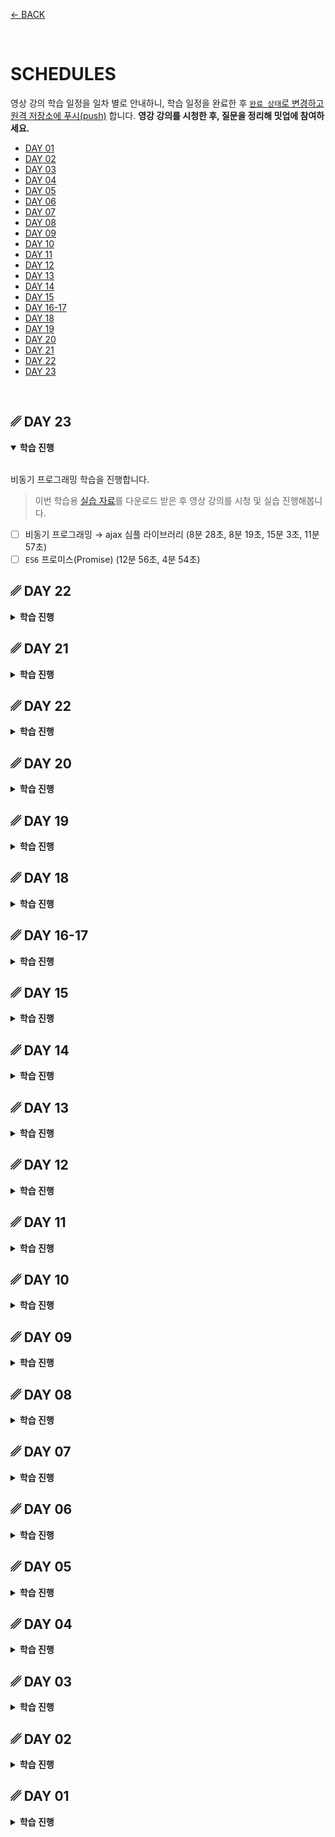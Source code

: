 [← BACK](../README.md)

<br />

# SCHEDULES

영상 강의 학습 일정을 일차 별로 안내하니, 학습 일정을 완료한 후 [`완료 상태`로 변경하고 원격 저장소에 푸시(push)](./tutorials/changeCompleteState.md) 합니다.
**영강 강의를 시청한 후, 질문을 정리해 밋업에 참여하세요.**

- [DAY 01](#-day-01)
- [DAY 02](#-day-02)
- [DAY 03](#-day-03)
- [DAY 04](#-day-04)
- [DAY 05](#-day-05)
- [DAY 06](#-day-06)
- [DAY 07](#-day-07)
- [DAY 08](#-day-08)
- [DAY 09](#-day-09)
- [DAY 10](#-day-10)
- [DAY 11](#-day-11)
- [DAY 12](#-day-12)
- [DAY 13](#-day-13)
- [DAY 14](#-day-14)
- [DAY 15](#-day-15)
- [DAY 16-17](#-day-16-17)
- [DAY 18](#-day-18)
- [DAY 19](#-day-19)
- [DAY 20](#-day-20)
- [DAY 21](#-day-21)
- [DAY 22](#-day-22)
- [DAY 23](#-day-23)

<br />

<!-- 일차 별 학습 진행 목표 -->

## ␥ DAY 23

<details open>
  <summary><b>학습 진행</b></summary>
  
  <br>비동기 프로그래밍 학습을 진행합니다.<br>

> 이번 학습용 [실습 자료](https://이듬.run/front-end-master/download/Ajax-practice.zip)를 다운로드 받은 후 영상 강의를 시청 및 실습 진행해봅니다.

- [ ] 비동기 프로그래밍 → ajax 심플 라이브러리 (8분 28초, 8분 19초, 15분 3초, 11분 57초)
- [ ] `ES6` 프로미스(Promise) (12분 56초, 4분 54초)
</details>

## ␥ DAY 22

<details>
  <summary><b>학습 진행</b></summary>
  
  <br>비동기 프로그래밍에 대해 학습을 시작합니다.<br>

- [x] 비동기 프로그래밍 → 서버 환경 구성 (11분 25초, 6분 54초)
- [x] 비동기 프로그래밍 → XMLHttpRequest (11분 24초, 6분 23초, 7분 51초)
- [x] `ES6` 단축 속성 ⎼ Shorthand Properties (4분 43초)
- [x] `ES6` 향상된 객체 표기법 ⎼ Object Enhancements (10분 19초, 8분 45초)
</details>

## ␥ DAY 21

<details>
  <summary><b>학습 진행</b></summary>
  
  <br>객체 지향, 함수형 프로그래밍, ES6 구조 분해 할당에 대해 학습합니다.<br>

- [x] 객체 지향 프로그래밍 용어 풀이
- [x] 함수형 vs 객체 지향 프로그래밍 (15분 45초, 16분 59초)
- [x] `ES6` 구조 분해 할당 ⎼ Destructuring Assignment (15분 2초)
</details>

## ␥ DAY 22

<details>
  <summary><b>학습 진행</b></summary>
  
  <br>객체 지향 JavaScript, ES6에 대해 학습합니다.<br>

- [ ] 객체 / 상속 (6분 48초, 8분 28초, 16분 54초)
- [ ] 생성자 / 프로토타입 (9분 47초, 10분 54초, 16분 41초)
- [ ] 객체지향 프로그래밍 (21분 12초)
- [ ] `ES6` 문자 ⎼ Template Literal (5분 44초)
- [ ] `ES6` 문자 ⎼ String Addtions (8분 47초)
- [ ] `ES6` 함수 ⎼ Arrow Function (20분 21초)
- [ ] `ES6` 함수 ⎼ Default Parameter (10분 05초)
- [ ] `ES6` 함수 ⎼ Rest Parameter (18분 38초)
- [ ] `ES6` 함수 ⎼ Spread Operator
- [ ] `ES6` 배열 ⎼ Array Additions (15분 43초, 10분 06초)
</details>

## ␥ DAY 20

<details>
  <summary><b>학습 진행</b></summary>
  
  <br>JavaScript 수학, 숫자, 문자 객체에 대해 학습합니다.<br>

- [x] 숫자 / 수학 객체 (15분 31초, 8분 9초)
- [x] 문자 객체 (7분 26초, 16분 8초)
- [x] [ES6] 문자 ⎼ String Addtions (8분 47초)
</details>

## ␥ DAY 19

<details>
  <summary><b>학습 진행</b></summary>
  
  <br>모던 JavaScript인 ES6 학습을 진행합니다.<br>

- [x] [ES6] 블록영역 ⎼ let & const (14분 36초, 14분 05초)
- [x] [ES6] 블록영역 ⎼ IIFE → Block (읽기)
- [x] [ES6] 문자 ⎼ Template Literal (5분 44초)
- [x] [ES6] 문자 ⎼ String Addtions (8분 47초)
</details>

## ␥ DAY 18

<details>
  <summary><b>학습 진행</b></summary>
  
  <br>JavaScript 클로저에 대해 학습합니다.<br>

- [x] JavaScript 클로저 (원할한 이해를 위해서는 반복 시청이 중요합니다.)
</details>

## ␥ DAY 16-17

<details>
  <summary><b>학습 진행</b></summary>
  
  <br>Netflix 웹사이트 홈페이지를 제작합니다.<br>

- [x] Netflix 웹사이트에 사용된 개발 가이드 읽고 분석
- [x] Netflix 웹사이트 홈페이지 스타일링
- [x] CSS 리마인드 (모르는 부분 영상 강의 찾아 시청 후 정리)

</details>

## ␥ DAY 15

<details>
  <summary><b>학습 진행</b></summary>
  
  <br>JavaScript 함수 식 중 즉시 실행 함수 식을 공부해봅니다.<br>

- [x] 즉시 실행 함수 식 (9분 52초)

</details>

## ␥ DAY 14

<details>
  <summary><b>학습 진행</b></summary>
  
  <br>오프라인 학습 내용을 리마인드/검토 합니다.<br>

- [x] 지난 주 토요일 오프라인 실습 내용 TIL 정리
- [x] 실습 내용 손코딩 작성 후, 촬영 / 업로드

</details>

## ␥ DAY 13

<details>
  <summary><b>학습 진행</b></summary>
  
  <br>배열과 객체 그리고 상속에 대해 학습해봅니다.<br>

- [x] 배열 객체 (20분 57초)
- [x] 객체 / 상속 (6분 48초, 8분 28초, 16분 54초)

</details>

## ␥ DAY 12

<details>
  <summary><b>학습 진행</b></summary>
  
  <br>함수 객체에 대해 좀 더 깊이 학습해봅니다.<br>

- [x] 함수 객체 (17분 40초, 6분 53초, 9분 50초)

</details>

## ␥ DAY 11

<details>
  <summary><b>학습 진행</b></summary>
  
  <br>함수 그리고 HTML, Sass에 익숙해질 수 있도록 훈련해봅니다.<br>

- [x] 함수 정복하기! (일상 생활에서 생각해볼 수 있는 절차를 함수로 만들어 보기, 손코딩)
- [x] Netflix 홈페이지 디자인 시안 → HTML, Sass 실습 (구조 설계, BEM 방법론 도입)

</details>

## ␥ DAY 10

<details>
  <summary><b>학습 진행</b></summary>
  
  <br>호이스트 현상과 스코프 체인. 그리고 문자, 숫자 객체에 대해 학습합니다.<br>

- [x] 호이스팅 / 스코프 체이닝 (19분 1초)
- [x] 숫자 / 수학 객체 (15분 31초, 8분 9초)
- [x] 문자 객체 (7분 26초, 16분 8초)

</details>

## ␥ DAY 09

<details>
  <summary><b>학습 진행</b></summary>
  
  <br>웹 사이트 / 애플리케이션의 이벤트 처리 시점과 값 복사, 참조 그리고 블록 영역에 대해 학습합니다.<br>

- [x] 이벤트 처리 시점 (10분 2초, 7분 9초, 5분 32초)
- [x] 값 복사 vs 값 참조 (11분 42초)
- [x] 함수 영역 vs 블록 영역 (9분 40초)

</details>

## ␥ DAY 08

<details>
  <summary><b>학습 진행</b></summary>
  
  <br>포토 갤러리 UI를 제작해보세요.<br>

- [x] 라이프 스타일 포토 갤러리 Figma 디자인 시안을 참고하여 HTML, CSS UI 그리기
- [x] JavaScript를 사용해 썸네일 이미지 버튼을 클릭하면 빅 이미지 교체 스크립트 구현
- [x] 포토 갤러리를 만들면서 경험한 이야기를 TIL에 요약 정리

![](./assets/mission--photo-slide-ui.png)

</details>

## ␥ DAY 07

<details>
  <summary><b>학습 진행</b></summary>
  
  <br>리스트 / 반복 처리 학습을 진행합니다.<br>

- [x] 배열과 반복/순환 문 (2분 55초)
- [x] while 문 (15분 04초)
- [x] continue, break, label 문 & do ~while 문 (15분 13초)
- [x] for 문 (11분 39초)
- [x] for ~ in 문 (4분 46초)

</details>

## ␥ DAY 06

<details>
  <summary><b>학습 진행</b></summary>
  
  <br>이벤트 프로그래밍 학습을 진행합니다.<br>

- [x] 마우스 이벤트 핸들링 (10분 2초, 5분 21초)
- [x] 키보드 이벤트 핸들링 (11분 16초, 17분 20초)

</details>

## ␥ DAY 05

<details>
  <summary><b>학습 진행</b></summary>
  
  <br>프로그래밍 조건 처리를 위한 기초 공부 Part 2를 진행합니다.<br>

- [x] 3항 연산 식 (12분 46초, 5분 46초)
- [x] 이벤트 핸들링 (10분 55초)

</details>

## ␥ DAY 04

<details>
  <summary><b>학습 진행</b></summary>
  
  <br>프로그래밍 조건 처리를 위한 기초 공부 Part 1을 진행합니다.<br>

- [x] 조건 처리 (11분 12초)
- [x] 연산자 × 조건 처리 (14분 20초)
- [x] 스위칭 조건 처리 (8분 47초, 8분 22초, 11분 24 초)

</details>

## ␥ DAY 03

<details>
  <summary><b>학습 진행</b></summary>
  
  <br>프로그래밍에서 매우 중요한 개념인 **함수**에 대해 익혀보는 시간을 가져봅니다.<br>

- [x] JavaScript 함수 (10분 17초, 5분 9초, 6분 34초, 6분 2초)

</details>

## ␥ DAY 02

<details>
  <summary><b>학습 진행</b></summary>
  
  <br>기본이자 중요한 열쇠인 JavaScript 데이터에 대해 이해하고, 언어가 가진 특성에 대해 살펴봅니다.<br>

- [x] 데이터 타입 / 리터럴 (9분 50초)
- [x] 네이밍 컨벤션 (2분 22초)
- [x] 동적 형 지정 / 자동 형 변환 (14분 4초)
- [x] 동일한 변수 이름 문제 (5분 24초)
- [x] 문서객체에 접근하는 방법 (9분 37초, 5분 54초)
</details>

## ␥ DAY 01

<details>
  <summary><b>학습 진행</b></summary>

<br>JavaScript를 시작하는 기초 내용을 다뤄봅니다.<br>

- [x] JavaScript란? (2분 41초)
- [x] 최고의 교과서 (9분 8초)
- [x] 워밍 업! - Console 패널 (2분 17초)
- [x] 코멘트 / 디버깅 (4분 22초)
- [x] 선언 / 할당 (14분 22초)
- [x] Start! 인터랙션 (5분 31초)

**🍿 참고:** [CSS 변수(Variables, Custom Property)](./documents/css-variables.md)

</details>
